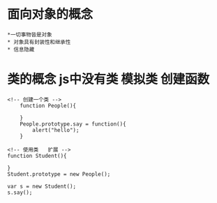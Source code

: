 # 面向对象的概念
	*一切事物皆是对象
	* 对象具有封装性和继承性
	* 信息隐藏

# 类的概念  js中没有类  模拟类  创建函数
	<!-- 创建一个类 -->
		function People(){
			
		}
		People.prototype.say = function(){
			alert("hello");
		}
		
	<!-- 使用类   扩展 -->
	function Student(){
		
	}
	Student.prototype = new People();
	
	var s = new Student();
	s.say();
